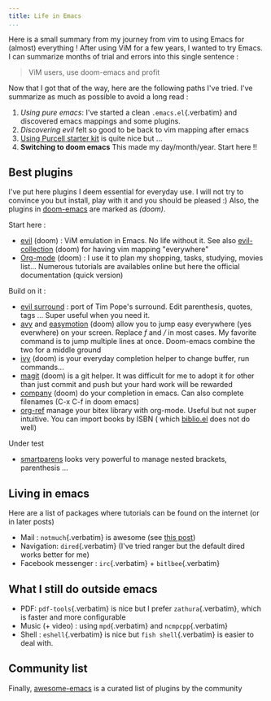 ```yaml
---
title: Life in Emacs
...
```


Here is a small summary from my journey from vim to using Emacs for
(almost) everything ! After using ViM for a few years, I wanted to try
Emacs. I can summarize months of trial and errors into this single
sentence :

> ViM users, use doom-emacs and profit

Now that I got that of the way, here are the following paths I\'ve
tried. I\'ve summarize as much as possible to avoid a long read :

1.  *Using pure emacs*: I\'ve started a clean `.emacs.el`{.verbatim} and
    discovered emacs mappings and some plugins.
2.  *Discovering evil* felt so good to be back to vim mapping after
    emacs
3.  [Using Purcell starter kit](https://github.com/purcell/emacs.d) is
    quite nice but ...
4.  **Switching to doom emacs** This made my day/month/year. Start here
    !!

## Best plugins

I\'ve put here plugins I deem essential for everyday use. I will not try
to convince you but install, play with it and you should be pleased :)
Also, the plugins in
[doom-emacs](https://github.com/hlissner/doom-emacs) are marked as
*(doom)*.

Start here :

-   [evil](https://github.com/emacs-evil/evil) (doom) : ViM emulation in
    Emacs. No life without it. See also
    [evil-collection](https://github.com/emacs-evil/evil-collection)
    (doom) for having vim mapping \"everywhere\"
-   [Org-mode](https://orgmode.org/worg/org-tutorials/org4beginners.html)
    (doom) : I use it to plan my shopping, tasks, studying, movies
    list... Numerous tutorials are availables online but here the
    official documentation (quick version)

Build on it :

-   [evil surround](https://github.com/emacs-evil/evil-surround) : port
    of Tim Pope\'s surround. Edit parenthesis, quotes, tags ... Super
    useful when you need it.
-   [avy](https://github.com/abo-abo/avy) and
    [easymotion](https://github.com/PythonNut/evil-easymotion) (doom)
    allow you to jump easy everywhere (yes everwhere) on your screen.
    Replace *f* and */* in most cases. My favorite command is to jump
    multiple lines at once. Doom-emacs combine the two for a middle
    ground
-   [ivy](https://github.com/abo-abo/swiper) (doom) is your everyday
    completion helper to change buffer, run commands...
-   [magit](https://magit.vc/) (doom) is a git helper. It was difficult
    for me to adopt it for other than just commit and push but your hard
    work will be rewarded
-   [company](https://company-mode.github.io/) (doom) do your completion
    in emacs. Can also complete filenames (C-x C-f in doom emacs)
-   [org-ref](https://github.com/jkitchin/org-ref) manage your bitex
    library with org-mode. Useful but not super intuitive. You can
    import books by ISBN ( which
    [biblio.el](https://github.com/cpitclaudel/biblio.el) does not do
    well)

Under test

-   [smartparens](https://github.com/Fuco1/smartparens) looks very
    powerful to manage nested brackets, parenthesis ...

## Living in emacs

Here are a list of packages where tutorials can be found on the internet
(or in later posts)

-   Mail : `notmuch`{.verbatim} is awesome (see [this
    post](posts/mail.org))
-   Navigation: `dired`{.verbatim} (I\'ve tried ranger but the default
    dired works better for me)
-   Facebook messenger : `irc`{.verbatim} + `bitlbee`{.verbatim}

## What I still do outside emacs

-   PDF: `pdf-tools`{.verbatim} is nice but I prefer
    `zathura`{.verbatim}, which is faster and more configurable
-   Music (+ video) : using `mpd`{.verbatim} and `ncmpcpp`{.verbatim}
-   Shell : `eshell`{.verbatim} is nice but `fish shell`{.verbatim} is
    easier to deal with.

## Community list

Finally, [awesome-emacs](https://github.com/emacs-tw/awesome-emacs) is a
curated list of plugins by the community
